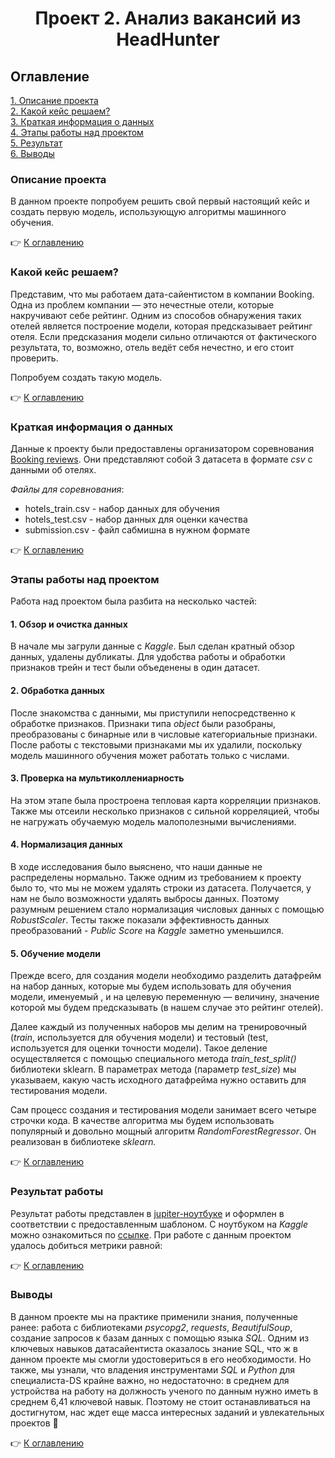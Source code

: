 # <center> Проект 2. Анализ вакансий из HeadHunter

## Оглавление
[1. Описание проекта](#Описание-проекта)  
[2. Какой кейс решаем?](#Какой-кейс-решаем)  
[3. Краткая информация о данных](#Краткая-информация-о-данных)  
[4. Этапы работы над проектом](#Этапы-работы-над-проектом)  
[5. Результат](#Результат-работы)    
[6. Выводы](#Выводы) 


### Описание проекта

В данном проекте попробуем решить свой первый настоящий кейс и создать первую модель, использующую алгоритмы машинного обучения.

:point_right: [К оглавлению](#Оглавление)

### Какой кейс решаем?

Представим, что мы работаем дата-сайентистом в компании Booking. Одна из проблем компании — это нечестные отели, которые накручивают себе рейтинг. Одним из способов обнаружения таких отелей является построение модели, которая предсказывает рейтинг отеля. Если предсказания модели сильно отличаются от фактического результата, то, возможно, отель ведёт себя нечестно, и его стоит проверить.

Попробуем создать такую модель. 

:point_right: [К оглавлению](#Оглавление)

### Краткая информация о данных

 Данные к проекту были предоставлены организатором соревнования [Booking reviews](https://www.kaggle.com/competitions/sf-booking). 
Они представляют собой 3 датасета в формате *csv* с данными об отелях.

*Файлы для соревнования*:

- hotels_train.csv - набор данных для обучения
- hotels_test.csv - набор данных для оценки качества
- submission.csv - файл сабмишна в нужном формате

:point_right: [К оглавлению](#Оглавление)


### Этапы работы над проектом

Работа над проектом была разбита на несколько частей:

#### 1. Обзор и очистка данных

В начале мы загрули данные с *Kaggle*. Был сделан кратный обзор данных, удалены дубликаты. Для удобства работы и обработки признаков трейн и тест были  объеденены в один датасет.

#### 2. Обработка данных

После знакомства с данными, мы приступили непосредственно к обработке признаков. Признаки типа *object* были разобраны, преобразованы с бинарные или в числовые категориальные признаки. После работы с текстовыми признаками мы их удалили, поскольку модель машинного обучения может работать только с числами.

#### 3. Проверка на мультиколлениарность

На этом этапе была простроена тепловая карта корреляции признаков. Также мы отсеили несколько признаков с сильной корреляцией, чтобы не нагружать обучаемую модель малополезными вычислениями.

#### 4. Нормализация данных

В ходе исследования было выяснено, что наши данные не распределены нормально. Также одним из требованием к проекту было то, что мы не можем удалять строки из датасета. Получается, у нам не было возможности удалять выбросы данных. Поэтому разумным решением стало нормализация числовых данных с помощью *RobustScaler*. Тесты также показали эффективность данных преобразований - *Public Score* на *Kaggle* заметно уменьшился.

#### 5. Обучение модели

Прежде всего, для создания модели необходимо разделить датафрейм на набор данных, которые мы будем использовать для обучения модели, именуемый , и на целевую переменную — величину, значение которой мы будем предсказывать (в нашем случае это рейтинг отелей).

Далее каждый из полученных наборов мы делим на тренировочный (*train*, используется для обучения модели) и тестовый (test, используется для оценки точности модели). Такое деление осуществляется с помощью специального метода *train_test_split()* библиотеки sklearn. В параметрах метода (параметр *test_size*) мы указываем, какую часть исходного датафрейма нужно оставить для тестирования модели.

Сам процесс создания и тестирования модели занимает всего четыре строчки кода. В качестве алгоритма мы будем использовать популярный и довольно мощный алгоритм *RandomForestRegressor*. Он реализован в библиотеке *sklearn.*

:point_right: [К оглавлению](#Оглавление)

### Результат работы

Результат работы представлен в [jupiter-ноутбуке](https://github.com/romash23/project-3/blob/master/BaseLine_by_romash23.ipynb) и оформлен в соответствии с предоставленным шаблоном. С ноутбуком на *Kaggle* можно ознакомиться по [ссылке](https://www.kaggle.com/code/romash23/baseline-by-romash23). При работе с данным проектом удалось добиться метрики равной:

:point_right: [К оглавлению](#Оглавление)

### Выводы

В данном проекте мы на практике применили знания, полученные ранее: работа с библиотеками *psycopg2*, *requests*, *BeautifulSoup*, создание запросов к базам данных с помощью языка *SQL*. Одним из ключевых навыков датасайентиста оказалось знание SQL, что ж в данном проекте мы смогли удостовериться в его необходимости. Но также, мы узнали, что владения инструментами *SQL* и *Python* для специалиста-DS крайне важно, но недостаточно: в среднем для устройства на работу на должность ученого по данным нужно иметь в среднем 6,41 ключевой навык. Поэтому не стоит останавливаться на достигнутом, нас  ждет еще масса интересных заданий и увлекательных проектов :muscle:

:point_right: [К оглавлению](#Оглавление)
